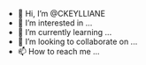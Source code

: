 - 👋 Hi, I’m @CKEYLLIANE
- 👀 I’m interested in ...
- 🌱 I’m currently learning ...
- 💞️ I’m looking to collaborate on ...
- 📫 How to reach me ...

<!---
CKEYLLIANE/CKEYLLIANE is a ✨ special ✨ repository because its `README.md` (this file) appears on your GitHub profile.
You can click the Preview link to take a look at your changes.
--->
